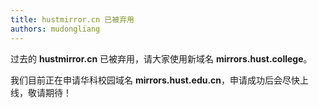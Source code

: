 ```yaml
---
title: hustmirror.cn 已被弃用
authors: mudongliang
---
```


过去的 **hustmirror.cn** 已被弃用，请大家使用新域名 **mirrors.hust.college**。

我们目前正在申请华科校园域名 **mirrors.hust.edu.cn**，申请成功后会尽快上线，敬请期待！
